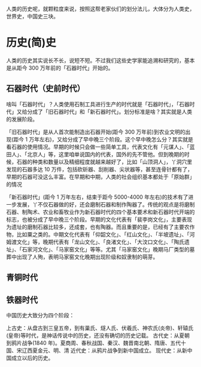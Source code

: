 <!-- @format -->

人类的历史呢，就颗粒度来说，按照这帮老家伙们的划分法儿，大体分为人类史，世界史，中国史三块。

# 历史(简)史

人类的历史其实说长不长，说短不短。不过我们这些史学家能追溯和研究的，基本是从距今 300 万年前的「石器时代」开始的。

## 石器时代（史前时代）

啥叫「石器时代」？人类使用石制工具进行生产的时代就是「石器时代」，「石器时代」又给分成了「旧石器时代」和「新石器时代」。划分标准是啥？其实就是人类的发展阶段。

「旧石器时代」是从人首次能制造出石器开始(距今 300 万年前)到农业文明的出现(距今 1 万年左右)，又给分成了早中晚三个阶段。这个早中晚怎么分？其实就是看石器的使用情况。早期的时候只会做一些简单工具，代表文化有「元谋人」、「蓝田人」、「北京人」等，这里咱单说国内的代表，国外的先不管他。但到晚期的时候，石器的种类和数量以及精细程度就越来越好了，比如「山顶洞人」，丫洞穴里发现的石器多达 10 万件，包括砍斫器、刮削器、尖状器等，甚至连骨针都有了，早期的石器可没这么丰富。在早期和中期，人类的社会组织基本都处于「原始群」的情况

「新石器时代」(距今 1 万年左右，结束于距今 5000-4000 年左右)的技术有了进一步发展，丫不仅石器做的好，还会磨制石器和制作陶器了。传统的观点是将磨制石器、制陶术、农业和畜牧业作为新石器时代的四个基本要术和新石器时代开端的标志，也被分成了早中晚三个阶段。早期的文化代表有「裴李岗文化」，主要表现为遗址的磨制石器比较多，还成套，也有陶器。而且重要的是，已经有了主要农作物，比如粟之类的。中期文化代表有「仰韶文化」、「红山文化」、「半坡遗址」、「河姆渡文化」等，晚期代表有「龙山文化」、「良渚文化」、「大汶口文化」、「陶氏遗址」、「石家河文化」、「马家窑文化」等等。尤其「马家窑文化」晚期马厂类型的墓葬中出现了人殉，表明马家窑文化晚期出现阶级和奴隶制的萌芽。

## 青铜时代

## 铁器时代

中国历史大致分为四个阶段：

上古史：从盘古到三皇五帝，到有巢氏、燧人氏、伏羲氏、神农氏(炎帝)、轩辕氏(皇帝)等时代，是神话传说中的历史，还没有确切的历史记载。
古代史：从夏朝到鸦片战争(1840 年)。夏商周、春秋战国、秦汉、魏晋南北朝、隋唐、五代十国、宋辽西夏金元、明、清
近代史：从鸦片战争到新中国成立。
现代史：从新中国成立以后的历史。
